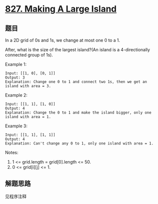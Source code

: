 # [827. Making A Large Island](https://leetcode.com/problems/making-a-large-island/)

## 题目

In a 2D grid of 0s and 1s, we change at most one 0 to a 1.

After, what is the size of the largest island?(An island is a 4-directionally connected group of 1s).

Example 1:

```text
Input: [[1, 0], [0, 1]]
Output: 3
Explanation: Change one 0 to 1 and connect two 1s, then we get an island with area = 3.
```

Example 2:

```text
Input: [[1, 1], [1, 0]]
Output: 4
Explanation: Change the 0 to 1 and make the island bigger, only one island with area = 1.
```

Example 3:

```text
Input: [[1, 1], [1, 1]]
Output: 4
Explanation: Can't change any 0 to 1, only one island with area = 1.
```

Notes:

1. 1 <= grid.length = grid[0].length <= 50.
1. 0 <= grid[i][j] <= 1.

## 解题思路

见程序注释
